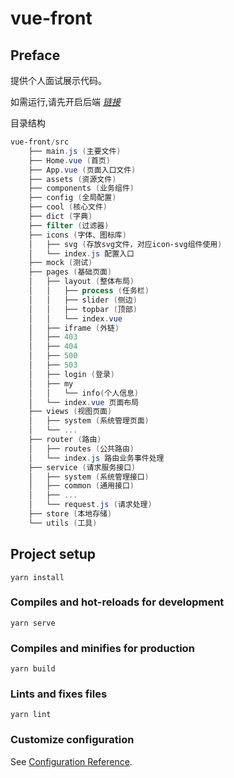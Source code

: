 # vue-front

## Preface
提供个人面试展示代码。

如需运行,请先开启后端 [*链接*](https://github.com/tinfengyee/node-server)



目录结构

```powershell
vue-front/src
    ├── main.js (主要文件)
    ├── Home.vue (首页)
    ├── App.vue (页面入口文件)
    ├── assets (资源文件)
    ├── components (业务组件)
    ├── config (全局配置)
    ├── cool (核心文件)
    ├── dict (字典)
    ├── filter (过滤器)
    ├── icons (字体、图标库)
    │   ├── svg (存放svg文件，对应icon-svg组件使用)
    │   └── index.js 配置入口
    ├── mock (测试)
    ├── pages (基础页面)
    │   ├── layout (整体布局)
    │   │   ├── process (任务栏)
    │   │   ├── slider (侧边)
    │   │   ├── topbar (顶部)
    │   │   └── index.vue 
    │   ├── iframe (外链)
    │   ├── 403
    │   ├── 404
    │   ├── 500
    │   ├── 503
    │   ├── login (登录)
    │   ├── my
    │   │   └── info(个人信息)
    │   └── index.vue 页面布局
    ├── views (视图页面)
    │   ├── system (系统管理页面)
    │   └── ... 
    ├── router (路由)
    │   ├── routes (公共路由)
    │   └── index.js 路由业务事件处理
    ├── service (请求服务接口)
    │   ├── system (系统管理接口)
    │   ├── common (通用接口)
    │   ├── ... 
    │   └── request.js (请求处理)
    ├── store (本地存储)
    └── utils (工具)
```



## Project setup
```
yarn install
```

### Compiles and hot-reloads for development
```
yarn serve
```

### Compiles and minifies for production
```
yarn build
```

### Lints and fixes files
```
yarn lint
```

### Customize configuration
See [Configuration Reference](https://cli.vuejs.org/config/).
